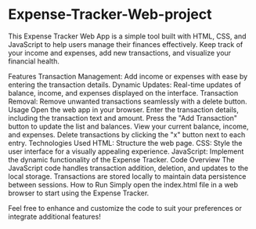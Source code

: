 # Expense-Tracker-Web-project
This Expense Tracker Web App is a simple tool built with HTML, CSS, and JavaScript to help users manage their finances effectively. Keep track of your income and expenses, add new transactions, and visualize your financial health.

Features
Transaction Management: Add income or expenses with ease by entering the transaction details.
Dynamic Updates: Real-time updates of balance, income, and expenses displayed on the interface.
Transaction Removal: Remove unwanted transactions seamlessly with a delete button.
Usage
Open the web app in your browser.
Enter the transaction details, including the transaction text and amount.
Press the "Add Transaction" button to update the list and balances.
View your current balance, income, and expenses.
Delete transactions by clicking the "x" button next to each entry.
Technologies Used
HTML: Structure the web page.
CSS: Style the user interface for a visually appealing experience.
JavaScript: Implement the dynamic functionality of the Expense Tracker.
Code Overview
The JavaScript code handles transaction addition, deletion, and updates to the local storage.
Transactions are stored locally to maintain data persistence between sessions.
How to Run
Simply open the index.html file in a web browser to start using the Expense Tracker.

Feel free to enhance and customize the code to suit your preferences or integrate additional features!
